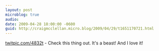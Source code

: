 ```yaml
---
layout: post
microblog: true
audio: 
date: 2009-04-28 18:00:00 -0600
guid: http://craigmcclellan.micro.blog/2009/04/29/t1651170721.html
---
```

[twitpic.com/4832t](http://twitpic.com/4832t) - Check this thing out.  It's a beast!  And I love it!

